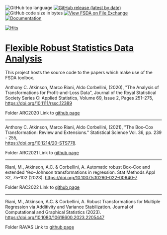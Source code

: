 ![GitHub top language](https://img.shields.io/github/languages/top/UniprJRC/FSDA)
[![GitHub release (latest by date)](https://img.shields.io/github/v/release/UniprJRC/FSDA)](https://github.com/UniprJRC/FSDA/releases/latest)
![GitHub code size in bytes](https://img.shields.io/github/languages/code-size/UniprJRC/FSDA)
[![View FSDA on File Exchange](https://www.mathworks.com/matlabcentral/images/matlab-file-exchange.svg)](https://www.mathworks.com/matlabcentral/fileexchange/72999-fsda)
[![Documentation](https://img.shields.io/badge/HTML_Documentation-Mathworks_style-chocolate.svg)](http://rosa.unipr.it/FSDA/guide.html) 

[![Hits](https://hits.seeyoufarm.com/api/count/incr/badge.svg?url=https%3A%2F%2Fgithub.com%2FUniprJRC%2FFSDA&count_bg=%2379C83D&title_bg=%23555555&icon=&icon_color=%23E7E7E7&title=hits&edge_flat=false)](https://hits.seeyoufarm.com)
# [Flexible Robust Statistics Data Analysis](https://github.com/UniprJRC/FSDA/)

This project hosts the source code to the papers which make use of the FSDA toolbox.


Anthony C. Atkinson, Marco Riani, Aldo Corbellini, (2020), "The Analysis of Transformations for Profit-and-Loss Data", Journal of the Royal Statistical Society Series C: Applied Statistics, Volume 69, Issue 2, Pages 251–275, https://doi.org/10.1111/rssc.12389

Folder ARC2020
Link to [github page](https://github.com/UniprJRC/FSDApapers/tree/main/ARC2020)

---
Anthony C. Atkinson, Marco Riani, Aldo Corbellini, (2021), "The Box–Cox Transformation: Review and Extensions." Statistical Science Vol. 36,  pp. 239 - 255,  
https://doi.org/10.1214/20-STS778.

Folder ARC2021
Link to [github page](https://github.com/UniprJRC/FSDApapers/tree/main/ARC2021)

---
Riani, M., Atkinson, A.C. & Corbellini, A. Automatic robust Box–Cox and extended Yeo–Johnson transformations in regression. Stat Methods Appl 32, 75–102 (2023). https://doi.org/10.1007/s10260-022-00640-7

Folder RAC2022
Link to [github page](https://github.com/UniprJRC/FSDApapers/tree/main/RAC2022)

---

Riani, M., Atkinson, A.C. & Corbellini, A. Robust Transformations for Multiple Regression via Additivity and Variance Stabilization. Journal of Computational and Graphical Statistics (2023). https://doi.org/10.1080/10618600.2023.2205447

Folder RAVAS
Link to [github page](https://github.com/UniprJRC/FSDApapers/tree/main/RAVAS)


